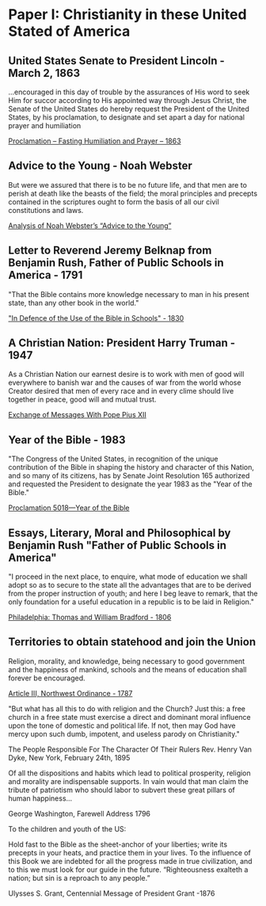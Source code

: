 # Paper I: Christianity in these United Stated of America

## United States Senate to President Lincoln - March 2, 1863

...encouraged in this day of trouble by the assurances of His word to seek Him for succor according to His appointed way through Jesus Christ, the Senate of the United States do hereby request the President of the United States, by his proclamation, to designate and set apart a day for national prayer and humiliation

[Proclamation – Fasting Humiliation and Prayer – 1863](https://wallbuilders.com/resource/proclamation-fasting-humiliation-and-prayer-1863/)

## Advice to the Young - Noah Webster

But were we assured that there is to be no future life, and that men are to perish at death like the beasts of the field; the moral principles and precepts contained in the scriptures ought to form the basis of all our civil constitutions and laws.

[Analysis of Noah Webster’s “Advice to the Young”](https://users.manchester.edu/Student/GJTribbett/Webpage/Noah%20Webster.pdf)

## Letter to Reverend Jeremy Belknap from Benjamin Rush, Father of Public Schools in America - 1791

"That the Bible contains more knowledge necessary to man in his present state, than any other book in the world."

["In Defence of the Use of the Bible in Schools" - 1830](https://wallbuilders.com/resource/a-defence-of-the-use-of-the-bible-in-schools/)

## A Christian Nation: President Harry Truman - 1947

As a Christian Nation our earnest desire is to work with men of good will everywhere to banish war and the causes of war from the world whose Creator desired that men of every race and in every clime should live together in peace, good will and mutual trust.

[Exchange of Messages With Pope Pius XII](https://www.presidency.ucsb.edu/documents/exchange-messages-with-pope-pius-xii)

## Year of the Bible - 1983

"The Congress of the United States, in recognition of the unique contribution of the Bible in shaping the history and character of this Nation, and so many of its citizens, has by Senate Joint Resolution 165 authorized and requested the President to designate the year 1983 as the "Year of the Bible."

[Proclamation 5018—Year of the Bible](https://www.govinfo.gov/content/pkg/STATUTE-97/pdf/STATUTE-97-Pg1545.pdf)

## Essays, Literary, Moral and Philosophical by Benjamin Rush "Father of Public Schools in America"

"I proceed in the next place, to enquire, what mode of education we shall adopt so as to secure to the state all the advantages that are to be derived from the proper instruction of youth; and here I beg leave to remark, that the only foundation for a useful education in a republic is to be laid in Religion."

[Philadelphia: Thomas and William Bradford - 1806](https://archive.org/details/essaysliterarymo00inrush/page/8/mode/2up)

## Territories to obtain statehood and join the Union

Religion, morality, and knowledge, being necessary to good government and the happiness of mankind, schools and the means of education shall forever be encouraged.

[Article III, Northwest Ordinance - 1787](https://www.archives.gov/milestone-documents/northwest-ordinance)

"But what has all this to do with religion and the Church? 
Just this: a free church in a free state must exercise a direct and dominant moral influence upon the tone of domestic and political life. 
If not, then may God have mercy upon such dumb, impotent, and useless parody on Christianity."

The People Responsible For The Character Of Their Rulers
Rev. Henry Van Dyke,  New York, February 24th, 1895

Of all the dispositions and habits which lead to political prosperity, religion and morality are indispensable supports. In vain would that man claim the tribute of patriotism who should labor to subvert these great pillars of human happiness...

George Washington, Farewell Address 1796

To the children and youth of the US:

Hold fast to the Bible as the sheet-anchor of your liberties; write its precepts in your heats, and practice them in your lives. To the influence of this Book we are indebted for all the progress made in true civilization, and to this we must look for our guide in the future. “Righteousness exalteth a nation; but sin is a reproach to any people.”

Ulysses S. Grant, Centennial Message of President Grant -1876